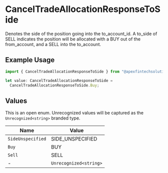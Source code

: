 # CancelTradeAllocationResponseToSide

Denotes the side of the position going into the to_account_id. A to_side of SELL indicates the position will be allocated with a BUY out of the from_account, and a SELL into the to_account.

## Example Usage

```typescript
import { CancelTradeAllocationResponseToSide } from "@apexfintechsolutions/ascend-sdk/models/components";

let value: CancelTradeAllocationResponseToSide =
  CancelTradeAllocationResponseToSide.Buy;
```

## Values

This is an open enum. Unrecognized values will be captured as the `Unrecognized<string>` branded type.

| Name                   | Value                  |
| ---------------------- | ---------------------- |
| `SideUnspecified`      | SIDE_UNSPECIFIED       |
| `Buy`                  | BUY                    |
| `Sell`                 | SELL                   |
| -                      | `Unrecognized<string>` |